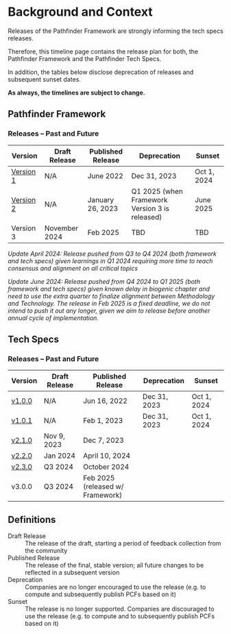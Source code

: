 # Background and Context

Releases of the Pathfinder Framework are strongly informing the tech specs releases.

Therefore, this timeline page contains the release plan for both, the Pathfinder Framework and the Pathfinder Tech Specs.

In addition, the tables below disclose deprecation of releases and subsequent sunset dates.





**As always, the timelines are subject to change.**

## Pathfinder Framework

### Releases – Past and Future

| Version| Draft Release | Published Release | Deprecation | Sunset |
| --- | --- | --- | --- | --- |
| [Version 1](https://www.wbcsd.org/contentwbc/download/13299/194600/1) | N/A | June 2022 | Dec 31, 2023 | Oct 1, 2024 |
| [Version 2](https://www.carbon-transparency.com/media/jpslsujn/pathfinder-framework.pdf) | N/A | January 26, 2023 | Q1 2025 (when Framework Version 3 is released) | June 2025 |
| Version 3 | November 2024 | Feb 2025 | TBD | TBD |

_Update April 2024: Release pushed from Q3 to Q4 2024 (both framework and tech specs) given learnings in Q1 2024 requiring more time to reach consensus and alignment on all critical topics_  

_Update June 2024: Release pushed from Q4 2024 to Q1 2025 (both framework and tech specs) given known delay in biogenic chapter and need to use the extra quarter to finalize alignment between Methodology and Technology. The release in Feb 2025 is a fixed deadline, we do not intend to push it out any longer, given we aim to release before another annual cycle of implementation._  

## Tech Specs

### Releases – Past and Future


| Version| Draft Release | Published Release | Deprecation | Sunset |
| --- | --- | --- | --- | --- |
| [v1.0.0](https://www.carbon-transparency.com/media/1qcdbdyn/pathfinder-network_technical-specifications-for-use-case-001.pdf) | N/A | Jun 16, 2022 | Dec 31, 2023 | Oct 1, 2024 |
| [v1.0.1](https://wbcsd.github.io/tr/2023/data-exchange-protocol-20230201/) | N/A  | Feb 1, 2023 | Dec 31, 2023 | Oct 1, 2024  |
| [v2.1.0](https://wbcsd.github.io/tr/2023/data-exchange-protocol-20231207/)  | Nov 9, 2023 | Dec 7, 2023 |  | |
| [v2.2.0](https://wbcsd.github.io/tr/2024/data-exchange-protocol-20240410/) | Jan 2024 | April 10, 2024 | |
| [v2.3.0](https://wbcsd.github.io/data-exchange-protocol/v2/) | Q3 2024 | October 2024 | |
| v3.0.0 | Q3 2024 | Feb 2025<br/> (released w/ Framework) | |

## Definitions

<dl>
<dt>Draft Release</dt>
<dd>The release of the draft, starting a period of feedback collection from the community</dd>
<dt>Published Release</dt>
<dd>The release of the final, stable version; all future changes to be reflected in a subsequent version</dd>
<dt>Deprecation</dt>
<dd>Companies are no longer encouraged to use the release (e.g. to compute and subsequently publish PCFs based on it)</dd>
<dt>Sunset</dt>
<dd>The release is no longer supported. Companies are discouraged to use the release (e.g. to compute and to subsequently publish PCFs based on it)</dd>
</dl>
